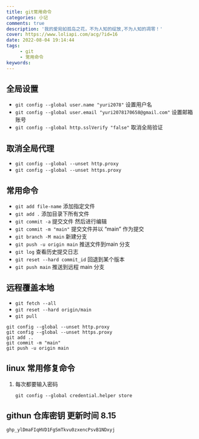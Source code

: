 ```yaml
---
title: git常用命令
categories: 小记
comments: true
description: '我的爱宛如孤岛之花，不为人知的绽放,不为人知的凋零！'
cover: https://www.loliapi.com/acg/?id=16
date: 2022-08-04 19:14:44
tags: 
     - git
     - 常用命令
keywords:
---
```



## 全局设置

+ ``` git config --global user.name "yuri2078" ``` 设置用户名
+ ``` git config --global user.email "yuri2078170658@gmail.com" ``` 设置邮箱账号
+ ``` git config --global http.sslVerify "false" ``` 取消全局验证

## 取消全局代理

+ ``` git config --global --unset http.proxy ```
+ ``` git config --global --unset https.proxy ```

## 常用命令

+ ``` git add file-name ``` 添加指定文件
+ ``` git add . ``` 添加目录下所有文件
+ ``` git commit -a ``` 提交文件 然后进行编辑
+ ``` git commit -m "main" ``` 提交文件并以 “main” 作为提交
+ ``` git branch -M main ``` 新建分支
+ ``` git push -u origin main ``` 推送文件到main 分支
+ ``` git log ``` 查看历史提交日志
+ ``` git reset --hard commit_id ``` 回退到某个版本
+ ``` git push main ``` 推送到远程 main 分支

## 远程覆盖本地

+ ``` git fetch --all ```
+ ``` git reset --hard origin/main ```
+ ``` git pull ```

``` git config --global http.sslVerify "false"
git config --global --unset http.proxy
git config --global --unset https.proxy 
git add ..
git commit -m "main"
git push -u origin main

```

## linux 常用修复命令

1. 每次都要输入密码

     ` git config --global credential.helper store `

## githun 仓库密钥 更新时间 8.15

`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`
